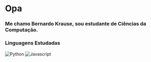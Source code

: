 # Opa

### Me chamo Bernardo Krause, sou estudante de Ciências da Computação.

### Linguagens Estudadas
<div style='display: inline-block'> 
    <img align="center" alt="Python" src='https://img.shields.io/badge/Python-14354C?style=for-the-badge&logo=python&logoColor=white' />
    <img align="center" alt="Javascript" src='https://img.shields.io/badge/Javascript-fad42a?style=for-the-badge&logo=javascript&logoColor=white' />   
</div>

